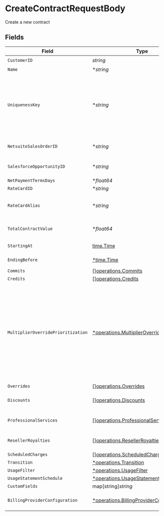 # CreateContractRequestBody

Create a new contract


## Fields

| Field                                                                                                                                                                                                                                                                                                         | Type                                                                                                                                                                                                                                                                                                          | Required                                                                                                                                                                                                                                                                                                      | Description                                                                                                                                                                                                                                                                                                   |
| ------------------------------------------------------------------------------------------------------------------------------------------------------------------------------------------------------------------------------------------------------------------------------------------------------------- | ------------------------------------------------------------------------------------------------------------------------------------------------------------------------------------------------------------------------------------------------------------------------------------------------------------- | ------------------------------------------------------------------------------------------------------------------------------------------------------------------------------------------------------------------------------------------------------------------------------------------------------------- | ------------------------------------------------------------------------------------------------------------------------------------------------------------------------------------------------------------------------------------------------------------------------------------------------------------- |
| `CustomerID`                                                                                                                                                                                                                                                                                                  | *string*                                                                                                                                                                                                                                                                                                      | :heavy_check_mark:                                                                                                                                                                                                                                                                                            | N/A                                                                                                                                                                                                                                                                                                           |
| `Name`                                                                                                                                                                                                                                                                                                        | **string*                                                                                                                                                                                                                                                                                                     | :heavy_minus_sign:                                                                                                                                                                                                                                                                                            | N/A                                                                                                                                                                                                                                                                                                           |
| `UniquenessKey`                                                                                                                                                                                                                                                                                               | **string*                                                                                                                                                                                                                                                                                                     | :heavy_minus_sign:                                                                                                                                                                                                                                                                                            | Prevents the creation of duplicates. If a request to create a record is made with a previously used uniqueness key, a new record will not be created and the request will fail with a 409 error.                                                                                                              |
| `NetsuiteSalesOrderID`                                                                                                                                                                                                                                                                                        | **string*                                                                                                                                                                                                                                                                                                     | :heavy_minus_sign:                                                                                                                                                                                                                                                                                            | This field's availability is dependent on your client's configuration.                                                                                                                                                                                                                                        |
| `SalesforceOpportunityID`                                                                                                                                                                                                                                                                                     | **string*                                                                                                                                                                                                                                                                                                     | :heavy_minus_sign:                                                                                                                                                                                                                                                                                            | This field's availability is dependent on your client's configuration.                                                                                                                                                                                                                                        |
| `NetPaymentTermsDays`                                                                                                                                                                                                                                                                                         | **float64*                                                                                                                                                                                                                                                                                                    | :heavy_minus_sign:                                                                                                                                                                                                                                                                                            | N/A                                                                                                                                                                                                                                                                                                           |
| `RateCardID`                                                                                                                                                                                                                                                                                                  | **string*                                                                                                                                                                                                                                                                                                     | :heavy_minus_sign:                                                                                                                                                                                                                                                                                            | N/A                                                                                                                                                                                                                                                                                                           |
| `RateCardAlias`                                                                                                                                                                                                                                                                                               | **string*                                                                                                                                                                                                                                                                                                     | :heavy_minus_sign:                                                                                                                                                                                                                                                                                            | Selects the rate card linked to the specified alias as of the contract's start date.                                                                                                                                                                                                                          |
| `TotalContractValue`                                                                                                                                                                                                                                                                                          | **float64*                                                                                                                                                                                                                                                                                                    | :heavy_minus_sign:                                                                                                                                                                                                                                                                                            | This field's availability is dependent on your client's configuration.                                                                                                                                                                                                                                        |
| `StartingAt`                                                                                                                                                                                                                                                                                                  | [time.Time](https://pkg.go.dev/time#Time)                                                                                                                                                                                                                                                                     | :heavy_check_mark:                                                                                                                                                                                                                                                                                            | inclusive contract start time                                                                                                                                                                                                                                                                                 |
| `EndingBefore`                                                                                                                                                                                                                                                                                                | [*time.Time](https://pkg.go.dev/time#Time)                                                                                                                                                                                                                                                                    | :heavy_minus_sign:                                                                                                                                                                                                                                                                                            | exclusive contract end time                                                                                                                                                                                                                                                                                   |
| `Commits`                                                                                                                                                                                                                                                                                                     | [][operations.Commits](../../models/operations/commits.md)                                                                                                                                                                                                                                                    | :heavy_minus_sign:                                                                                                                                                                                                                                                                                            | N/A                                                                                                                                                                                                                                                                                                           |
| `Credits`                                                                                                                                                                                                                                                                                                     | [][operations.Credits](../../models/operations/credits.md)                                                                                                                                                                                                                                                    | :heavy_minus_sign:                                                                                                                                                                                                                                                                                            | N/A                                                                                                                                                                                                                                                                                                           |
| `MultiplierOverridePrioritization`                                                                                                                                                                                                                                                                            | [*operations.MultiplierOverridePrioritization](../../models/operations/multiplieroverrideprioritization.md)                                                                                                                                                                                                   | :heavy_minus_sign:                                                                                                                                                                                                                                                                                            | Defaults to LOWEST_MULTIPLIER, which applies the greatest discount to list prices automatically. EXPLICIT prioritization requires specifying priorities for each multiplier; the one with the lowest priority value will be prioritized first. If tiered overrides are used, prioritization must be explicit. |
| `Overrides`                                                                                                                                                                                                                                                                                                   | [][operations.Overrides](../../models/operations/overrides.md)                                                                                                                                                                                                                                                | :heavy_minus_sign:                                                                                                                                                                                                                                                                                            | N/A                                                                                                                                                                                                                                                                                                           |
| `Discounts`                                                                                                                                                                                                                                                                                                   | [][operations.Discounts](../../models/operations/discounts.md)                                                                                                                                                                                                                                                | :heavy_minus_sign:                                                                                                                                                                                                                                                                                            | This field's availability is dependent on your client's configuration.                                                                                                                                                                                                                                        |
| `ProfessionalServices`                                                                                                                                                                                                                                                                                        | [][operations.ProfessionalServices](../../models/operations/professionalservices.md)                                                                                                                                                                                                                          | :heavy_minus_sign:                                                                                                                                                                                                                                                                                            | This field's availability is dependent on your client's configuration.                                                                                                                                                                                                                                        |
| `ResellerRoyalties`                                                                                                                                                                                                                                                                                           | [][operations.ResellerRoyalties](../../models/operations/resellerroyalties.md)                                                                                                                                                                                                                                | :heavy_minus_sign:                                                                                                                                                                                                                                                                                            | This field's availability is dependent on your client's configuration.                                                                                                                                                                                                                                        |
| `ScheduledCharges`                                                                                                                                                                                                                                                                                            | [][operations.ScheduledCharges](../../models/operations/scheduledcharges.md)                                                                                                                                                                                                                                  | :heavy_minus_sign:                                                                                                                                                                                                                                                                                            | N/A                                                                                                                                                                                                                                                                                                           |
| `Transition`                                                                                                                                                                                                                                                                                                  | [*operations.Transition](../../models/operations/transition.md)                                                                                                                                                                                                                                               | :heavy_minus_sign:                                                                                                                                                                                                                                                                                            | N/A                                                                                                                                                                                                                                                                                                           |
| `UsageFilter`                                                                                                                                                                                                                                                                                                 | [*operations.UsageFilter](../../models/operations/usagefilter.md)                                                                                                                                                                                                                                             | :heavy_minus_sign:                                                                                                                                                                                                                                                                                            | N/A                                                                                                                                                                                                                                                                                                           |
| `UsageStatementSchedule`                                                                                                                                                                                                                                                                                      | [*operations.UsageStatementSchedule](../../models/operations/usagestatementschedule.md)                                                                                                                                                                                                                       | :heavy_minus_sign:                                                                                                                                                                                                                                                                                            | N/A                                                                                                                                                                                                                                                                                                           |
| `CustomFields`                                                                                                                                                                                                                                                                                                | map[string]*string*                                                                                                                                                                                                                                                                                           | :heavy_minus_sign:                                                                                                                                                                                                                                                                                            | N/A                                                                                                                                                                                                                                                                                                           |
| `BillingProviderConfiguration`                                                                                                                                                                                                                                                                                | [*operations.BillingProviderConfiguration](../../models/operations/billingproviderconfiguration.md)                                                                                                                                                                                                           | :heavy_minus_sign:                                                                                                                                                                                                                                                                                            | This field's availability is dependent on your client's configuration.                                                                                                                                                                                                                                        |